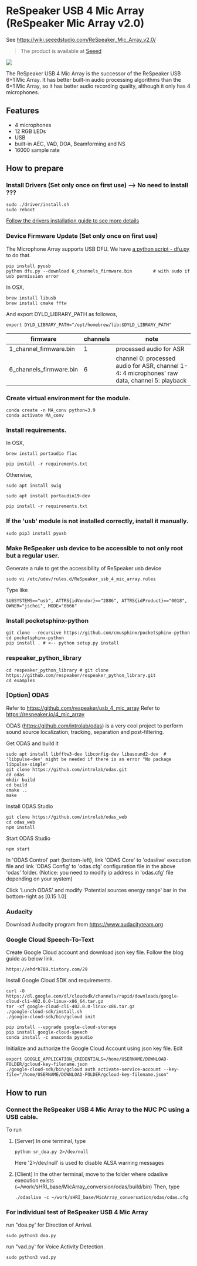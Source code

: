 # ReSpeaker USB 4 Mic Array (ReSpeaker Mic Array v2.0)

See https://wiki.seeedstudio.com/ReSpeaker_Mic_Array_v2.0/

> The product is available at [Seeed](https://www.seeedstudio.com/ReSpeaker-Mic-Array-v2.0-p-3053.html)

![](http://respeaker.io/assets/images/usb_4_mic_array.png)

The ReSpeaker USB 4 Mic Array is the successor of the ReSpeaker USB 6+1 Mic Array. It has better built-in audio processing algorithms than the 6+1 Mic Array, so it has better audio recording quality, although it only has 4 microphones.

## Features
+ 4 microphones
+ 12 RGB LEDs
+ USB
+ built-in AEC, VAD, DOA, Beamforming and NS
+ 16000 sample rate

## How to prepare

### Install Drivers (Set only once on first use) --> No need to install ???
```
sudo ./driver/install.sh
sudo reboot
```
[Follow the drivers installation guide to see more details](https://github.com/WoongDemianPark/HRI/tree/main/MicArray/driver)

### Device Firmware Update (Set only once on first use)
The Microphone Array supports USB DFU. We have [a python script - dfu.py](https://github.com/WoongDemianPark/HRI/blob/main/MicArray/dfu.py) to do that.

```
pip install pyusb
python dfu.py --download 6_channels_firmware.bin        # with sudo if usb permission error
```

In OSX,
```
brew install libusb 
brew install cmake fftw
```

And export DYLD_LIBRARY_PATH as followos,
```
export DYLD_LIBRARY_PATH="/opt/homebrew/lib:$DYLD_LIBRARY_PATH"
```

| firmware | channels | note |
|---------------------------------|----------|-----------------------------------------------------------------------------------------------|
| 1_channel_firmware.bin | 1 | processed audio for ASR |
| 6_channels_firmware.bin | 6 | channel 0: processed audio for ASR, channel 1-4: 4 microphones' raw data, channel 5: playback |

### Create virtual environment for the module.
```
conda create -n MA_conv python=3.9
conda activate MA_conv
```
  
### Install requirements.
In OSX,
```
brew install portaudio flac

pip install -r requirements.txt
```

Otherwise,
```
sudo apt install swig

sudo apt install portaudio19-dev

pip install -r requirements.txt
```
  
### If the 'usb' module is not installed correctly, install it manually.
```
sudo pip3 install pyusb
```

### Make ReSpeaker usb device to be accessible to not only root but a regular user.
Generate a rule to get the accessibility of ReSpeaker usb device
```
sudo vi /etc/udev/rules.d/ReSpeaker_usb_4_mic_array.rules
```
Type like
```
SUBSYSTEMS=="usb", ATTRS{idVendor}=="2886", ATTRS{idProduct}=="0018", OWNER="jschoi", MODE="0666"
```

### Install pocketsphinx-python 
```
git clone --recursive https://github.com/cmusphinx/pocketsphinx-python
cd pocketsphinx-python
pip install . # <-- python setup.py install
```

### respeaker_python_library
```
cd respeaker_python_library # git clone https://github.com/respeaker/respeaker_python_library.git
cd examples
```

### [Option] ODAS
Refer to https://github.com/respeaker/usb_4_mic_array
Refer to https://respeaker.io/4_mic_array 

ODAS (https://github.com/introlab/odas) is a very cool project to perform sound source localization, tracking, separation and post-filtering.

Get ODAS and build it
```
sudo apt install libfftw3-dev libconfig-dev libasound2-dev  # 'libpulse-dev' might be needed if there is an error "No package libpulse-simple' 
git clone https://github.com/introlab/odas.git
cd odas
mkdir build
cd build
cmake ..
make
```

Install ODAS Studio
```
git clone https://github.com/introlab/odas_web
cd odas_web
npm install
```

Start ODAS Studio
```
npm start
```

In 'ODAS Control' part (bottom-left), link 'ODAS Core' to 'odaslive' execution file and link 'ODAS Config' to 'odas.cfg' configuration file in the above 'odas' folder.
(Notice: you need to modify ip address in 'odas.cfg' file depending on your system)

Click 'Lunch ODAS' and modify 'Potential sources energy range' bar in the bottom-right as [0.15 1.0] 


### Audacity
Download Audacity program from https://www.audacityteam.org


### Google Cloud Speech-To-Text
Create Google Cloud account and download json key file.
Follow the blog guide as below link.
```
https://ehdrh789.tistory.com/29
```

Install Google Cloud SDK and requirements.
```
curl -O https://dl.google.com/dl/cloudsdk/channels/rapid/downloads/google-cloud-cli-402.0.0-linux-x86_64.tar.gz
tar -xf google-cloud-cli-402.0.0-linux-x86.tar.gz
./google-cloud-sdk/install.sh
./google-cloud-sdk/bin/gcloud init

pip install --upgrade google-cloud-storage
pip install google-cloud-speech
conda install -c anaconda pyaudio
```

Initialize and authorize the Google Cloud Account using json key file.
Edit
```
export GOOGLE_APPLICATION_CREDENTIALS=/home/USERNAME/DOWNLOAD-FOLDER/gcloud-key-filename.json
./google-cloud-sdk/bin/gcloud auth activate-service-account --key-file="/home/USERNAME/DOWNLOAD-FOLDER/gcloud-key-filename.json"
```


## How to run

### Connect the ReSpeaker USB 4 Mic Array to the NUC PC using a USB cable.

To run
1. [Server] In one terminal, type
    ```
    python sr_doa.py 2>/dev/null  
    ```
    Here '2>/dev/null' is used to disable ALSA warning messages


2. [Client] In the other terminal, move to the folder where odaslive execution exists
     (~/work/sHRI_base/MicArray_conversion/odas/build/bin)
    Then, type
    ```
    ./odaslive -c ~/work/sHRI_base/MicArray_conversation/odas/odas.cfg 
    ```

### For individual test of ReSpeaker USB 4 Mic Array
run "doa.py' for Direction of Arrival.
```
sudo python3 doa.py
```

run "vad.py' for Voice Activity Detection.
```
sudo python3 vad.py
```
</br>

